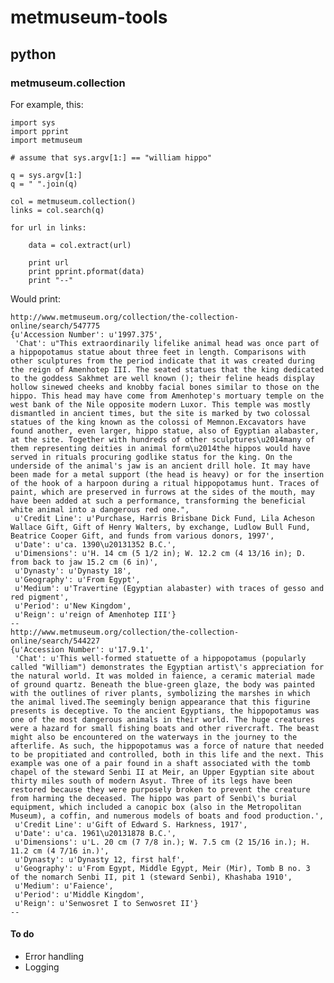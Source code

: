 # metmuseum-tools

## python

### metmuseum.collection

For example, this:

	import sys
	import pprint
	import metmuseum

	# assume that sys.argv[1:] == "william hippo"

	q = sys.argv[1:]
	q = " ".join(q)

	col = metmuseum.collection()
	links = col.search(q)

	for url in links:

		data = col.extract(url)

		print url
		print pprint.pformat(data)
		print "--"
	
Would print:

	http://www.metmuseum.org/collection/the-collection-online/search/547775
	{u'Accession Number': u'1997.375',
	 'Chat': u"This extraordinarily lifelike animal head was once part of a hippopotamus statue about three feet in length. Comparisons with other sculptures from the period indicate that it was created during the reign of Amenhotep III. The seated statues that the king dedicated to the goddess Sakhmet are well known (); their feline heads display hollow sinewed cheeks and knobby facial bones similar to those on the hippo. This head may have come from Amenhotep's mortuary temple on the west bank of the Nile opposite modern Luxor. This temple was mostly dismantled in ancient times, but the site is marked by two colossal statues of the king known as the colossi of Memnon.Excavators have found another, even larger, hippo statue, also of Egyptian alabaster, at the site. Together with hundreds of other sculptures\u2014many of them representing deities in animal form\u2014the hippos would have served in rituals procuring godlike status for the king. On the underside of the animal's jaw is an ancient drill hole. It may have been made for a metal support (the head is heavy) or for the insertion of the hook of a harpoon during a ritual hippopotamus hunt. Traces of paint, which are preserved in furrows at the sides of the mouth, may have been added at such a performance, transforming the beneficial white animal into a dangerous red one.",
	 u'Credit Line': u'Purchase, Harris Brisbane Dick Fund, Lila Acheson Wallace Gift, Gift of Henry Walters, by exchange, Ludlow Bull Fund, Beatrice Cooper Gift, and funds from various donors, 1997',
	 u'Date': u'ca. 1390\u20131352 B.C.',
	 u'Dimensions': u'H. 14 cm (5 1/2 in); W. 12.2 cm (4 13/16 in); D. from back to jaw 15.2 cm (6 in)',
	 u'Dynasty': u'Dynasty 18',
	 u'Geography': u'From Egypt',
	 u'Medium': u'Travertine (Egyptian alabaster) with traces of gesso and red pigment',
	 u'Period': u'New Kingdom',
	 u'Reign': u'reign of Amenhotep III'}
	--
	http://www.metmuseum.org/collection/the-collection-online/search/544227
	{u'Accession Number': u'17.9.1',
	 'Chat': u'This well-formed statuette of a hippopotamus (popularly called "William") demonstrates the Egyptian artist\'s appreciation for the natural world. It was molded in faience, a ceramic material made of ground quartz. Beneath the blue-green glaze, the body was painted with the outlines of river plants, symbolizing the marshes in which the animal lived.The seemingly benign appearance that this figurine presents is deceptive. To the ancient Egyptians, the hippopotamus was one of the most dangerous animals in their world. The huge creatures were a hazard for small fishing boats and other rivercraft. The beast might also be encountered on the waterways in the journey to the afterlife. As such, the hippopotamus was a force of nature that needed to be propitiated and controlled, both in this life and the next. This example was one of a pair found in a shaft associated with the tomb chapel of the steward Senbi II at Meir, an Upper Egyptian site about thirty miles south of modern Asyut. Three of its legs have been restored because they were purposely broken to prevent the creature from harming the deceased. The hippo was part of Senbi\'s burial equipment, which included a canopic box (also in the Metropolitan Museum), a coffin, and numerous models of boats and food production.',
	 u'Credit Line': u'Gift of Edward S. Harkness, 1917',
	 u'Date': u'ca. 1961\u20131878 B.C.',
	 u'Dimensions': u'L. 20 cm (7 7/8 in.); W. 7.5 cm (2 15/16 in.); H. 11.2 cm (4 7/16 in.)',
	 u'Dynasty': u'Dynasty 12, first half',
	 u'Geography': u'From Egypt, Middle Egypt, Meir (Mir), Tomb B no. 3  of the nomarch Senbi II, pit 1 (steward Senbi), Khashaba 1910',
	 u'Medium': u'Faience',
	 u'Period': u'Middle Kingdom',
	 u'Reign': u'Senwosret I to Senwosret II'}
	--

#### To do

* Error handling
* Logging
